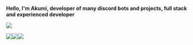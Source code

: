 
**Hello, I'm Akumi, developer of many discord bots and projects, full stack and experienced developer**

<img src="https://i.pinimg.com/originals/bf/16/a6/bf16a658662656209bcaacaa76ca771a.jpg"/>

<img src="https://camo.githubusercontent.com/455be3a3fb7c8df894c8c03946ad019f6db5c5ebf84c64a603c9c00e035b9615/68747470733a2f2f696d672e736869656c64732e696f2f62616467652f2d48544d4c2d6335383534353f7374796c653d666f722d7468652d6261646765266c6f676f3d68746d6c35266c6f676f436f6c6f723d633538353435266c6162656c436f6c6f723d323832383238"/><img src="https://camo.githubusercontent.com/1fa64c93442124cf2bfa082e06b5786f40f091ffeff0ce4efe25b6ce0ceed218/68747470733a2f2f696d672e736869656c64732e696f2f62616467652f2d4353532d6431613031663f7374796c653d666f722d7468652d6261646765266c6f676f3d63737333266c6f676f436f6c6f723d643161303166266c6162656c436f6c6f723d323832383238"/><img src="https://camo.githubusercontent.com/370d38fc5644d76a1e4866a6c46be390616758c449ec0daff7ee15e429b165bd/68747470733a2f2f696d672e736869656c64732e696f2f62616467652f2d507974686f6e2d3938623938323f7374796c653d666f722d7468652d6261646765266c6f676f3d707974686f6e266c6f676f436f6c6f723d393862393832266c6162656c436f6c6f723d323832383238"/>

